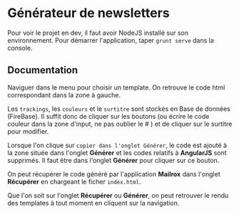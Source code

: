 Générateur de newsletters
==================

Pour voir le projet en dev, il faut avoir NodeJS installé sur son environnement. 
Pour démarrer l'application, taper `grunt serve` dans la console.


## Documentation

Naviguer dans le menu pour choisir un template. On retrouve le code html correspondant dans la zone à gauche.

Les `trackings`, les `couleurs` et le `surtitre` sont stockés en Base de données (FireBase). Il suffit donc de cliquer sur les boutons (ou écrire le code couleur dans la zone d'input, ne pas oublier le # ) et de cliquer sur le surtitre pour modifier.

Lorsque l'on clique sur `copier dans l'onglet Générer`, le code est ajouté à la zone située dans l'onglet __Générer__ et les codes relatifs à __AngularJS__ sont supprimés. Il faut être dans l'onglet __Générer__ pour cliquer sur ce bouton.

On peut récupérer le code généré par l'application __Mailrox__ dans l'onglet __Récupérer__ en chargeant le ficher `index.html`.

Que l'on soit sur l'onglet __Récupérer__ ou __Générer__, on peut retrouver le rendu des templates à tout moment en cliquent sur la navigation.

